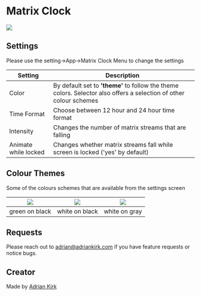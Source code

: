 # Matrix Clock

![](app.png)

## Settings
Please use the setting->App->Matrix Clock Menu to change the settings

| Setting         | Description                                                                                                        |
|-----------------|--------------------------------------------------------------------------------------------------------------------|
| Color           | By default set to **'theme'** to follow the theme colors. Selector also offers a selection of other colour schemes |
| Time Format     | Choose between 12 hour and 24 hour time format                                                                     |
| Intensity       | Changes the number of matrix streams that are falling                                                              |
| Animate while locked | Changes whether matrix streams fall while screen is locked ('yes' by default)                                 |

## Colour Themes

Some of the colours schemes that are available from the settings screen

| ![](matrix_green_on_black.jpg) | ![](matrix_black_on_white.jpg) |  ![](matrix_white_on_gray.jpg)    |
|-------------------------------|-------------------------------|-----|
| green on black                | white on black                |   white on gray  |



## Requests

Please reach out to adrian@adriankirk.com if you have feature requests or notice bugs.

## Creator

Made by [Adrian Kirk](mailto:adrian@adriankirk.com)
